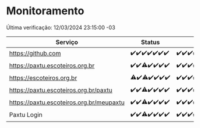 # Monitoramento

Última verificação: 12/03/2024 23:15:00 -03

|Serviço|Status|Últimas 24h|
|---|---|---|
|https://github.com|<span title="2024-03-06: OK=24">✔️</span><span title="2024-03-07: OK=24">✔️</span><span title="2024-03-08: OK=24">✔️</span><span title="2024-03-09: OK=24">✔️</span><span title="2024-03-10: OK=24">✔️</span><span title="2024-03-11: OK=24">✔️</span><span title="2024-03-12: OK=3">✔️</span>|<span title="12/03/2024 00:07:00 -03 : 200">✔️</span><span title="12/03/2024 01:08:00 -03 : 200">✔️</span><span title="12/03/2024 02:07:00 -03 : 200">✔️</span><span title="12/03/2024 03:08:00 -03 : 200">✔️</span><span title="12/03/2024 04:06:00 -03 : 200">✔️</span><span title="12/03/2024 05:08:00 -03 : 200">✔️</span><span title="12/03/2024 06:07:00 -03 : 200">✔️</span><span title="12/03/2024 07:06:00 -03 : 200">✔️</span><span title="12/03/2024 08:04:00 -03 : 200">✔️</span><span title="12/03/2024 09:10:00 -03 : 200">✔️</span><span title="12/03/2024 10:06:00 -03 : 200">✔️</span><span title="12/03/2024 11:05:00 -03 : 200">✔️</span><span title="12/03/2024 12:06:00 -03 : 200">✔️</span><span title="12/03/2024 13:08:00 -03 : 200">✔️</span><span title="12/03/2024 14:06:00 -03 : 200">✔️</span><span title="12/03/2024 15:07:00 -03 : 200">✔️</span><span title="12/03/2024 16:02:00 -03 : 200">✔️</span><span title="12/03/2024 17:07:00 -03 : 200">✔️</span><span title="12/03/2024 18:06:00 -03 : 200">✔️</span><span title="12/03/2024 19:05:00 -03 : 200">✔️</span><span title="12/03/2024 20:07:00 -03 : 200">✔️</span><span title="12/03/2024 21:29:00 -03 : 200">✔️</span><span title="12/03/2024 22:41:00 -03 : 200">✔️</span><span title="12/03/2024 23:15:00 -03 : 200">✔️</span>|
|https://paxtu.escoteiros.org.br|<span title="2024-03-06: OK=24">✔️</span><span title="2024-03-07: OK=24">✔️</span><span title="2024-03-08: OK=23, Falhas=1">⚠️</span><span title="2024-03-09: OK=24">✔️</span><span title="2024-03-10: OK=24">✔️</span><span title="2024-03-11: OK=24">✔️</span><span title="2024-03-12: OK=3">✔️</span>|<span title="12/03/2024 00:07:00 -03 : 200">✔️</span><span title="12/03/2024 01:08:00 -03 : 200">✔️</span><span title="12/03/2024 02:07:00 -03 : 200">✔️</span><span title="12/03/2024 03:08:00 -03 : 200">✔️</span><span title="12/03/2024 04:06:00 -03 : 200">✔️</span><span title="12/03/2024 05:08:00 -03 : 200">✔️</span><span title="12/03/2024 06:07:00 -03 : 200">✔️</span><span title="12/03/2024 07:06:00 -03 : 200">✔️</span><span title="12/03/2024 08:04:00 -03 : 200">✔️</span><span title="12/03/2024 09:10:00 -03 : 200">✔️</span><span title="12/03/2024 10:06:00 -03 : 200">✔️</span><span title="12/03/2024 11:05:00 -03 : 200">✔️</span><span title="12/03/2024 12:06:00 -03 : 200">✔️</span><span title="12/03/2024 13:08:00 -03 : 200">✔️</span><span title="12/03/2024 14:06:00 -03 : 200">✔️</span><span title="12/03/2024 15:07:00 -03 : 200">✔️</span><span title="12/03/2024 16:02:00 -03 : 200">✔️</span><span title="12/03/2024 17:07:00 -03 : 200">✔️</span><span title="12/03/2024 18:06:00 -03 : 200">✔️</span><span title="12/03/2024 19:05:00 -03 : 200">✔️</span><span title="12/03/2024 20:07:00 -03 : 200">✔️</span><span title="12/03/2024 21:29:00 -03 : 200">✔️</span><span title="12/03/2024 22:41:00 -03 : 200">✔️</span><span title="12/03/2024 23:15:00 -03 : 200">✔️</span>|
|https://escoteiros.org.br|<span title="2024-03-06: OK=23, Falhas=1">⚠️</span><span title="2024-03-07: OK=24">✔️</span><span title="2024-03-08: OK=23, Falhas=1">⚠️</span><span title="2024-03-09: OK=24">✔️</span><span title="2024-03-10: OK=24">✔️</span><span title="2024-03-11: OK=24">✔️</span><span title="2024-03-12: OK=3">✔️</span>|<span title="12/03/2024 00:07:00 -03 : 200">✔️</span><span title="12/03/2024 01:08:00 -03 : 200">✔️</span><span title="12/03/2024 02:07:00 -03 : 200">✔️</span><span title="12/03/2024 03:08:00 -03 : 200">✔️</span><span title="12/03/2024 04:06:00 -03 : 200">✔️</span><span title="12/03/2024 05:08:00 -03 : 200">✔️</span><span title="12/03/2024 06:07:00 -03 : 200">✔️</span><span title="12/03/2024 07:06:00 -03 : 200">✔️</span><span title="12/03/2024 08:04:00 -03 : 200">✔️</span><span title="12/03/2024 09:10:00 -03 : 200">✔️</span><span title="12/03/2024 10:06:00 -03 : 200">✔️</span><span title="12/03/2024 11:05:00 -03 : 200">✔️</span><span title="12/03/2024 12:06:00 -03 : 200">✔️</span><span title="12/03/2024 13:08:00 -03 : 200">✔️</span><span title="12/03/2024 14:06:00 -03 : 200">✔️</span><span title="12/03/2024 15:07:00 -03 : 200">✔️</span><span title="12/03/2024 16:02:00 -03 : 200">✔️</span><span title="12/03/2024 17:07:00 -03 : 200">✔️</span><span title="12/03/2024 18:06:00 -03 : 200">✔️</span><span title="12/03/2024 19:05:00 -03 : 200">✔️</span><span title="12/03/2024 20:07:00 -03 : 200">✔️</span><span title="12/03/2024 21:29:00 -03 : 200">✔️</span><span title="12/03/2024 22:41:00 -03 : 200">✔️</span><span title="12/03/2024 23:15:00 -03 : 200">✔️</span>|
|https://paxtu.escoteiros.org.br/paxtu|<span title="2024-03-06: OK=24">✔️</span><span title="2024-03-07: OK=24">✔️</span><span title="2024-03-08: OK=23, Falhas=1">⚠️</span><span title="2024-03-09: OK=24">✔️</span><span title="2024-03-10: OK=24">✔️</span><span title="2024-03-11: OK=24">✔️</span><span title="2024-03-12: OK=3">✔️</span>|<span title="12/03/2024 00:07:00 -03 : 200">✔️</span><span title="12/03/2024 01:08:00 -03 : 200">✔️</span><span title="12/03/2024 02:07:00 -03 : 200">✔️</span><span title="12/03/2024 03:08:00 -03 : 200">✔️</span><span title="12/03/2024 04:06:00 -03 : 200">✔️</span><span title="12/03/2024 05:08:00 -03 : 200">✔️</span><span title="12/03/2024 06:07:00 -03 : 200">✔️</span><span title="12/03/2024 07:06:00 -03 : 200">✔️</span><span title="12/03/2024 08:04:00 -03 : 200">✔️</span><span title="12/03/2024 09:10:00 -03 : 200">✔️</span><span title="12/03/2024 10:06:00 -03 : 200">✔️</span><span title="12/03/2024 11:05:00 -03 : 200">✔️</span><span title="12/03/2024 12:06:00 -03 : 200">✔️</span><span title="12/03/2024 13:08:00 -03 : 200">✔️</span><span title="12/03/2024 14:06:00 -03 : 200">✔️</span><span title="12/03/2024 15:07:00 -03 : 200">✔️</span><span title="12/03/2024 16:02:00 -03 : 200">✔️</span><span title="12/03/2024 17:07:00 -03 : 200">✔️</span><span title="12/03/2024 18:06:00 -03 : 200">✔️</span><span title="12/03/2024 19:05:00 -03 : 200">✔️</span><span title="12/03/2024 20:07:00 -03 : 200">✔️</span><span title="12/03/2024 21:29:00 -03 : 200">✔️</span><span title="12/03/2024 22:41:00 -03 : 200">✔️</span><span title="12/03/2024 23:15:00 -03 : 200">✔️</span>|
|https://paxtu.escoteiros.org.br/meupaxtu|<span title="2024-03-06: OK=24">✔️</span><span title="2024-03-07: OK=24">✔️</span><span title="2024-03-08: OK=23, Falhas=1">⚠️</span><span title="2024-03-09: OK=24">✔️</span><span title="2024-03-10: OK=24">✔️</span><span title="2024-03-11: OK=24">✔️</span><span title="2024-03-12: OK=3">✔️</span>|<span title="12/03/2024 00:07:00 -03 : 200">✔️</span><span title="12/03/2024 01:08:00 -03 : 200">✔️</span><span title="12/03/2024 02:07:00 -03 : 200">✔️</span><span title="12/03/2024 03:08:00 -03 : 200">✔️</span><span title="12/03/2024 04:06:00 -03 : 200">✔️</span><span title="12/03/2024 05:08:00 -03 : 200">✔️</span><span title="12/03/2024 06:07:00 -03 : 200">✔️</span><span title="12/03/2024 07:06:00 -03 : 200">✔️</span><span title="12/03/2024 08:04:00 -03 : 200">✔️</span><span title="12/03/2024 09:10:00 -03 : 200">✔️</span><span title="12/03/2024 10:06:00 -03 : 200">✔️</span><span title="12/03/2024 11:05:00 -03 : 200">✔️</span><span title="12/03/2024 12:06:00 -03 : 200">✔️</span><span title="12/03/2024 13:08:00 -03 : 200">✔️</span><span title="12/03/2024 14:06:00 -03 : 200">✔️</span><span title="12/03/2024 15:07:00 -03 : 200">✔️</span><span title="12/03/2024 16:02:00 -03 : 200">✔️</span><span title="12/03/2024 17:07:00 -03 : 200">✔️</span><span title="12/03/2024 18:06:00 -03 : 200">✔️</span><span title="12/03/2024 19:05:00 -03 : 200">✔️</span><span title="12/03/2024 20:07:00 -03 : 200">✔️</span><span title="12/03/2024 21:29:00 -03 : 200">✔️</span><span title="12/03/2024 22:41:00 -03 : 200">✔️</span><span title="12/03/2024 23:15:00 -03 : 200">✔️</span>|
|Paxtu Login|<span title="2024-03-06: OK=24">✔️</span><span title="2024-03-07: OK=24">✔️</span><span title="2024-03-08: OK=23, Falhas=1">⚠️</span><span title="2024-03-09: OK=24">✔️</span><span title="2024-03-10: OK=24">✔️</span><span title="2024-03-11: OK=24">✔️</span><span title="2024-03-12: OK=3">✔️</span>|<span title="12/03/2024 00:07:00 -03 : 200">✔️</span><span title="12/03/2024 01:08:00 -03 : 200">✔️</span><span title="12/03/2024 02:07:00 -03 : 200">✔️</span><span title="12/03/2024 03:08:00 -03 : 200">✔️</span><span title="12/03/2024 04:06:00 -03 : 200">✔️</span><span title="12/03/2024 05:08:00 -03 : 200">✔️</span><span title="12/03/2024 06:07:00 -03 : 200">✔️</span><span title="12/03/2024 07:06:00 -03 : 200">✔️</span><span title="12/03/2024 08:04:00 -03 : 200">✔️</span><span title="12/03/2024 09:10:00 -03 : 200">✔️</span><span title="12/03/2024 10:06:00 -03 : 200">✔️</span><span title="12/03/2024 11:05:00 -03 : 200">✔️</span><span title="12/03/2024 12:06:00 -03 : 200">✔️</span><span title="12/03/2024 13:08:00 -03 : 200">✔️</span><span title="12/03/2024 14:06:00 -03 : 200">✔️</span><span title="12/03/2024 15:07:00 -03 : 200">✔️</span><span title="12/03/2024 16:02:00 -03 : 200">✔️</span><span title="12/03/2024 17:07:00 -03 : 200">✔️</span><span title="12/03/2024 18:06:00 -03 : 200">✔️</span><span title="12/03/2024 19:05:00 -03 : 200">✔️</span><span title="12/03/2024 20:07:00 -03 : 200">✔️</span><span title="12/03/2024 21:29:00 -03 : 200">✔️</span><span title="12/03/2024 22:41:00 -03 : 200">✔️</span><span title="12/03/2024 23:15:00 -03 : 200">✔️</span>|
